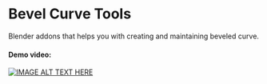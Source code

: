 # Bevel Curve Tools
Blender addons that helps you with creating and maintaining beveled curve.

#### Demo video:
[![IMAGE ALT TEXT HERE](http://img.youtube.com/vi/xfOlvZNgDt0/0.jpg)](http://www.youtube.com/watch?v=xfOlvZNgDt0)
